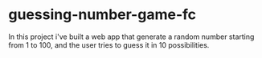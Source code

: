 # guessing-number-game-fc
In this project i've built a web app that generate a random number starting from 1 to 100, and the user tries to guess it in 10 possibilities.
